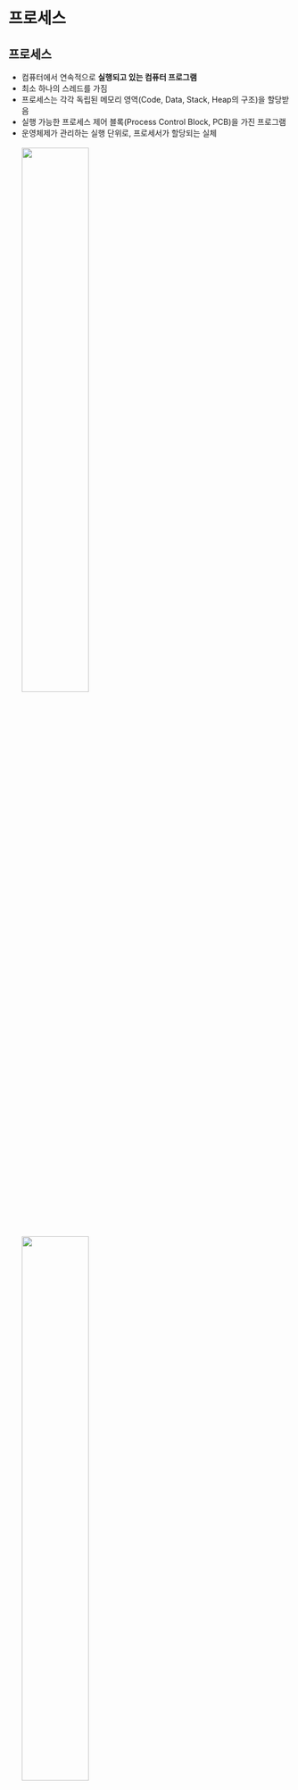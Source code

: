 # 프로세스

## 프로세스 

- 컴퓨터에서 연속적으로 **실행되고 있는 컴퓨터 프로그램**
- 최소 하나의 스레드를 가짐
- 프로세스는 각각 독립된 메모리 영역(Code, Data, Stack, Heap의 구조)을 할당받음
- 실행 가능한 프로세스 제어 블록(Process Control Block, PCB)을 가진 프로그램
- 운영체제가 관리하는 실행 단위로, 프로세서가 할당되는 실체
  <br>
  <br>
    <img src="https://github.com/hyewon218/kim-jpa2/assets/126750615/128f345d-22a7-4b33-80e6-aa2386dd34b9" width="50%"/><br>
  <img src="https://github.com/hyewon218/kim-jpa2/assets/126750615/45b6a3ea-7437-485b-ab61-f57bea97c478" width="50%"/><br>
  - Code 영역 : 프로그램을 실행시키는 실행 파일 내의 명령어들이 올라간다. (쉽게 말하면 소스코드가 올라간다고 생각하면 됨)
  - Data 영역 : **전역변수**, **static 변수**의 할당
  - Heap 영역 : 동적할당을 위한 메모리 영역
  - Stack 영역 : **지역변수**, 함수 호출시 전달되는 인자(파라미터)를 위한 메모리 영역
  
  
## 스레드
- 프로세스 내에서 실행되는 흐름의 단위
- 하나의 프로세스는 최소 하나 이상의 스레드를 가지며, 스레드는 '경량 프로세스' 라고도 불린다.<br>
- 각 스레드는 독립된 스택 영역을 가지지만, 부모 프로세스의 코드, 데이터, 힙 영역은 공유한다.<br>
- 같은 프로세스 안에 있는 여러 스레드들은 같은 힙 공간을 공유한다. 반면에 프로세스는 다른 프로세스의 메모리에 직접 접근할 수 없다.
- 각각의 스레드는 별도의 레지스터와 스택을 갖고 있지만, 힙 메모리는 서로 읽고 쓸 수 있다.
- 한 스레드가 프로세스 자원을 변경하면, 다른 이웃 스레드(sibling thread)도 그 변경 결과를 즉시 볼 수 있다.

  <img src="https://github.com/hyewon218/kim-jpa2/assets/126750615/e473e2b9-965c-4f28-9b0b-38594465b93a" width="50%"/><br>

## 프로세스 스케줄링
### 스케줄링의 개념
- 메모리에 올라온 프로세스들 중 어느 프로세스를 먼저 처리할지 순서를 정하는 것이다.
- Ready Queue에 있는 프로세스들 중 CPU를 할당받을 프로세스를 결정하는 과정이다.

### 스케줄링의 목적
- 공평성
- 효율성
- 안정성
- 반응 시간 보장
- 무한 연기 방지

### 스케줄링 기법
1. 선점형 스케줄링
- 운영체제가 실행 중인 프로세스로부터 **CPU 를 강제로 빼앗을 수 있는** 방식
- CPU 처리 시간이 매우 긴 프로세스가 CPU 사용 독점을 막을 수 있어 효율적인 운영이 가능
- **오버헤드**가 많이 발생할 수 있다.
- 종류 : Round Robin, SRT, 다단계 큐, 다단계 피드백 큐 등

2. 비선점 스케줄링
- 프로세스가 CPU 를 점유하고 있다면 이를 **빼앗을 수 없는** 방식
- 공평성을 보장하고 문맥 교환 오버헤드가 적지만 처리율이 떨어질 수 있다.
- 다음에 처리해야 할 프로세스와 관계없이 응답시간을 예상할 수 있다.
- 종류 : FCFS, SJF, HRN, 우선순위, 기한부 등

3. 기아현상과 에이징 기법
- 기아현상 : 시스템에 부하가 많아서 우선순위가 낮은 프로세스가 무한정 기다리는 현상 / SJF, 우선순위, SRT, MLQ
- 에이징 기법 : 기아현상을 해결하기 위한 기법, 오랫동안 기다린 프로세스에게 우선순위를 높여주는 기법 / HRN, MLFQ

<br>

## 스케줄링 알고리즘
### 선점형 기법
#### 1. Round Robin(선입선처리)
```
시분할 시스템(Time Sharing System)을 위해 고안된 방식으로, FCFS(FIFO) 알고리즘을 선점 형태로 변형한 기법이다.
FCFS 기법과 같이 준비상태 큐에 먼저 들어온 프로세스가 먼저 CPU를 할당받지만 각 프로세스는 시간 할당량(Time Slice, Quantum)
동안만 실행한 후 실행이 완료되지 않으면 다음 프로세스에게 CPU를 넘거주고 준비상태 큐의 가장 뒤로 배치된다.
할당되는 시간의 크기가 작으면 작은 프로세스들에게 유리하다.
```
- **시간 단위**(Time Quantum 또는 Time Slice)를 정하여 프로세스에 순서대로 CPU 를 할당하는 방식
- 컴퓨터 자원을 사용할 기회를 프로세스들에게 공정하게 부여하기 위한 방법

#### 2. SRT(Shortest Remaining Time)
- 비선점형 스케줄링인 Shortest Job First(SJF) 기법을 선점 형태로 변형한 기법
- **남아 있는 실행 시간이 가장 짧은** 프로세스에 CPU 를 먼저 할당

#### 3. 다단계 큐(MLQ, Multi-Level Queue)
- 프로세스를 특정 그룹으로 분류하고, 각 그룹에 따라 다른 준비 상태 큐를 사용하는 기법
- 특정 그룹의 준비 상태 큐에 들어간 프로세스는 다른 준비 상태 큐로 이동할 수 없다.
- 하위 준비 상태 큐의 프로세스가 실행 중일 때 상위 준비 상태 큐에 프로세스가 들어오면 상위 프로세스에게 CPU를 우선 할당한다.

#### 4. 다단계 피드백 큐(MLFQ, Multi-Level Feedback Queue)
- **프로세스가 생성되면 가장 높은 우선순위의 준비 큐에 등록**되며, `FCFS` 순서로 CPU를 할당받아 실행된다.
- 할당된 시간이 끝나면 다음 단계의 준비 큐로 이동한다.
- 단계가 내려갈수록 시간 할당량이 증가하며, **가장 하위 큐**는 `Round Robin` 방식으로 운영된다.
- 적응기법을 적용하여, 프로세스의 동작에 따라 그 위치를 조정한다.

<br>

### 비선점형 기법
#### 1. FCFS
- **먼저 도착**한 프로세스를 먼저 처리하는 스케줄링 기법
- **공평성**이 유지되지만, **실행 시간이 긴 프로세스가 먼저 도착할 경우 효율성이 떨어질 수 있다**.

#### 2. SJF(Shortest Job First)
- **실행 시간이 가장 짧은 프로세스**에게 CPU 를 할당하는 기법
- **평균 대기시간을 최소화**하는 최적의 스케줄링 방법이지만, **기아 현상**이 발생할 수 있다.

#### 3. HTN(Highest Response ratio Next)-대기 시간에 힘을 준 것!
- **SJF에서의 불리함을 보완**한 스케줄링 방식
- 우선순위를 계산하여 프로세스에 순서를 부여하는 기법
- `우선순위 = (대기시간 + 실행시간) / 실행시간`
- 실행 시간이 긴 프로세스는 **대기시간이 길어질수록 우선순위가 높아진다.**

<br>

